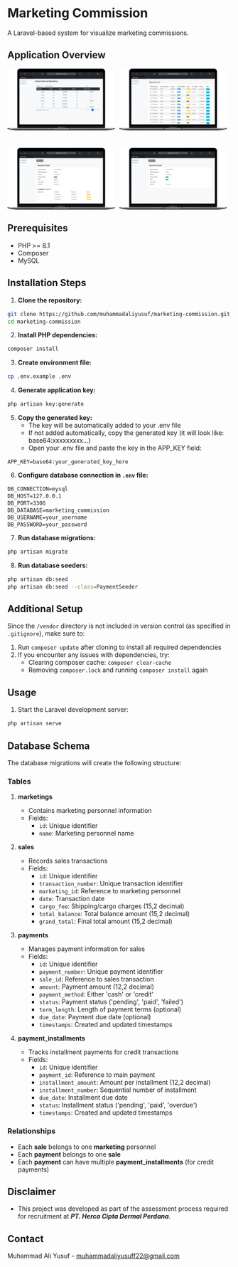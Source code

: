 # Marketing Commission

A Laravel-based system for visualize marketing commissions.

## Application Overview

<div style="display: flex; flex-wrap: wrap; gap: 10px; margin-bottom: 20px;">
  <img src="https://github.com/muhammadaliyusuf/marketing-commission/blob/main/ApplicationOverview/List-Marketing-Commission-Page.png" style="width: 48%; height: auto;">
  <img src="https://github.com/muhammadaliyusuf/marketing-commission/blob/main/ApplicationOverview/List-Payments-Page.png" style="width: 48%; height: auto;">
</div>

#

<div style="display: flex; flex-wrap: wrap; gap: 10px; margin-bottom: 20px;">
  <img src="https://github.com/muhammadaliyusuf/marketing-commission/blob/main/ApplicationOverview/Payment-Detail-1.png" style="width: 48%; height: auto;">
  <img src="https://github.com/muhammadaliyusuf/marketing-commission/blob/main/ApplicationOverview/Payment-Detail-2.png" style="width: 48%; height: auto;">
</div>

## Prerequisites

- PHP >= 8.1
- Composer
- MySQL

## Installation Steps

1. **Clone the repository:**
```bash
git clone https://github.com/muhammadaliyusuf/marketing-commission.git
cd marketing-commission
```

2. **Install PHP dependencies:**
```bash
composer install
```

3. **Create environment file:**
```bash
cp .env.example .env
```

4. **Generate application key:**
```bash
php artisan key:generate
```

5. **Copy the generated key:**
   - The key will be automatically added to your .env file
   - If not added automatically, copy the generated key (it will look like: base64:xxxxxxxxx...)
   - Open your .env file and paste the key in the APP_KEY field:
     
```
APP_KEY=base64:your_generated_key_here
```

6. **Configure database connection in `.env` file:**
```
DB_CONNECTION=mysql
DB_HOST=127.0.0.1
DB_PORT=3306
DB_DATABASE=marketing_commission
DB_USERNAME=your_username
DB_PASSWORD=your_password
```

7. **Run database migrations:**
```bash
php artisan migrate
```

8. **Run database seeders:**
```bash
php artisan db:seed
php artisan db:seed --class=PaymentSeeder
```

## Additional Setup

Since the `/vendor` directory is not included in version control (as specified in `.gitignore`), make sure to:

1. Run `composer update` after cloning to install all required dependencies
2. If you encounter any issues with dependencies, try:
   - Clearing composer cache: `composer clear-cache`
   - Removing `composer.lock` and running `composer install` again

## Usage

1. Start the Laravel development server:
```bash
php artisan serve
```

## Database Schema

The database migrations will create the following structure:

### Tables

1. **marketings**
   - Contains marketing personnel information
   - Fields:
     - `id`: Unique identifier
     - `name`: Marketing personnel name

2. **sales**
   - Records sales transactions
   - Fields:
     - `id`: Unique identifier
     - `transaction_number`: Unique transaction identifier
     - `marketing_id`: Reference to marketing personnel
     - `date`: Transaction date
     - `cargo_fee`: Shipping/cargo charges (15,2 decimal)
     - `total_balance`: Total balance amount (15,2 decimal)
     - `grand_total`: Final total amount (15,2 decimal)

3. **payments**
   - Manages payment information for sales
   - Fields:
     - `id`: Unique identifier
     - `payment_number`: Unique payment identifier
     - `sale_id`: Reference to sales transaction
     - `amount`: Payment amount (12,2 decimal)
     - `payment_method`: Either 'cash' or 'credit'
     - `status`: Payment status ('pending', 'paid', 'failed')
     - `term_length`: Length of payment terms (optional)
     - `due_date`: Payment due date (optional)
     - `timestamps`: Created and updated timestamps

4. **payment_installments**
   - Tracks installment payments for credit transactions
   - Fields:
     - `id`: Unique identifier
     - `payment_id`: Reference to main payment
     - `installment_amount`: Amount per installment (12,2 decimal)
     - `installment_number`: Sequential number of installment
     - `due_date`: Installment due date
     - `status`: Installment status ('pending', 'paid', 'overdue')
     - `timestamps`: Created and updated timestamps

### Relationships

- Each **sale** belongs to one **marketing** personnel
- Each **payment** belongs to one **sale**
- Each **payment** can have multiple **payment_installments** (for credit payments)

## Disclaimer

-   This project was developed as part of the assessment process required for recruitment at **_PT. Herca Cipta Dermal Perdana_**.

## Contact

Muhammad Ali Yusuf - muhammadaliyusuff22@gmail.com
